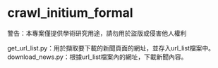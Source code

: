 # crawl_initium_formal

警告：本專案僅提供學術研究用途，請勿用於盜版或侵害他人權利

get_url_list.py：用於擷取要下載的新聞頁面的網址，並存入url_list檔案中。
download_news.py：根據url_list檔案內的網址，下載新聞內容。
